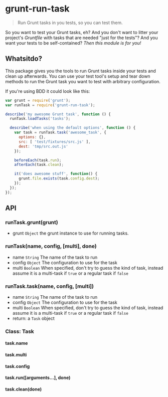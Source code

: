 # grunt-run-task

> Run Grunt tasks in you tests, so you can test them.

So you want to test your Grunt tasks, eh? And you don't want to litter your
project's _Gruntfile_ with tasks that are needed "just for the tests"? And
you want your tests to be self-contained? _Then this module is for you!_

## Whatsitdo?

This package gives you the tools to run Grunt tasks inside your tests and
clean up afterwards. You can use your test tool's setup and tear down methods
to run the Grunt task you want to test with arbitrary configuration.

If you're using BDD it could look like this:

```javascript
var grunt = require('grunt');
var runTask = require('grunt-run-task');

describe('my awesome Grunt task', function () {
  runTask.loadTasks('tasks');

  describe('when using the default options', function () {
    var task = runTask.task('awesome_task', {
      options: {},
      src: [ 'test/fixtures/src.js' ],
      dest: 'tmp/src.out.js'
    });

    beforeEach(task.run);
    afterEach(task.clean);

    it('does awesome stuff', function() {
      grunt.file.exists(task.config.dest);
    });
  });
});
```

## API

### runTask.grunt(grunt)
- grunt `Object` the grunt instance to use for running tasks.

### runTask(name, config, [multi], done)
- name `String` The name of the task to run
- config `Object` The configuration to use for the task
- multi `Boolean` When specified, don't try to guess the kind of task, instead
  assume it is a multi-task if `true` or a regular task if `false`

### runTask.task(name, config, [multi])
- name `String` The name of the task to run
- config `Object` The configuration to use for the task
- multi `Boolean` When specified, don't try to guess the kind of task, instead
  assume it is a multi-task if `true` or a regular task if `false`
- return: a `Task` object

### Class: Task

#### task.name
#### task.multi
#### task.config

#### task.run([arguments...], done)

#### task.clean(done)
